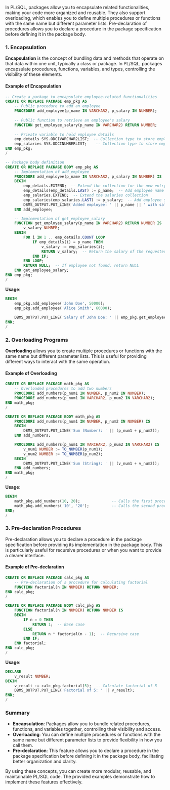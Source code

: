 In PL/SQL, packages allow you to encapsulate related functionalities, making your code more organized and reusable. They also support overloading, which enables you to define multiple procedures or functions with the same name but different parameter lists. Pre-declaration of procedures allows you to declare a procedure in the package specification before defining it in the package body.

### 1. Encapsulation

**Encapsulation** is the concept of bundling data and methods that operate on that data within one unit, typically a class or package. In PL/SQL, packages encapsulate procedures, functions, variables, and types, controlling the visibility of these elements.

#### Example of Encapsulation

```sql
-- Create a package to encapsulate employee-related functionalities
CREATE OR REPLACE PACKAGE emp_pkg AS
    -- Public procedure to add an employee
    PROCEDURE add_employee(p_name IN VARCHAR2, p_salary IN NUMBER);
    
    -- Public function to retrieve an employee's salary
    FUNCTION get_employee_salary(p_name IN VARCHAR2) RETURN NUMBER;
    
    -- Private variable to hold employee details
    emp_details SYS.ODCIVARCHAR2LIST;  -- Collection type to store employee names
    emp_salaries SYS.ODCINUMBERLIST;    -- Collection type to store employee salaries
END emp_pkg;
/

-- Package body definition
CREATE OR REPLACE PACKAGE BODY emp_pkg AS
    -- Implementation of add_employee
    PROCEDURE add_employee(p_name IN VARCHAR2, p_salary IN NUMBER) IS
    BEGIN
        emp_details.EXTEND;  -- Extend the collection for the new entry
        emp_details(emp_details.LAST) := p_name;  -- Add employee name
        emp_salaries.EXTEND;  -- Extend the salaries collection
        emp_salaries(emp_salaries.LAST) := p_salary;  -- Add employee salary
        DBMS_OUTPUT.PUT_LINE('Added employee: ' || p_name || ' with salary: ' || p_salary);
    END add_employee;

    -- Implementation of get_employee_salary
    FUNCTION get_employee_salary(p_name IN VARCHAR2) RETURN NUMBER IS
        v_salary NUMBER;
    BEGIN
        FOR i IN 1 .. emp_details.COUNT LOOP
            IF emp_details(i) = p_name THEN
                v_salary := emp_salaries(i);
                RETURN v_salary;  -- Return the salary of the requested employee
            END IF;
        END LOOP;
        RETURN NULL;  -- If employee not found, return NULL
    END get_employee_salary;
END emp_pkg;
/
```

**Usage**:

```sql
BEGIN
    emp_pkg.add_employee('John Doe', 50000);
    emp_pkg.add_employee('Alice Smith', 60000);
    
    DBMS_OUTPUT.PUT_LINE('Salary of John Doe: ' || emp_pkg.get_employee_salary('John Doe'));
END;
/
```

### 2. Overloading Programs

**Overloading** allows you to create multiple procedures or functions with the same name but different parameter lists. This is useful for providing different ways to interact with the same operation.

#### Example of Overloading

```sql
CREATE OR REPLACE PACKAGE math_pkg AS
    -- Overloaded procedures to add two numbers
    PROCEDURE add_numbers(p_num1 IN NUMBER, p_num2 IN NUMBER);
    PROCEDURE add_numbers(p_num1 IN VARCHAR2, p_num2 IN VARCHAR2);
END math_pkg;
/

CREATE OR REPLACE PACKAGE BODY math_pkg AS
    PROCEDURE add_numbers(p_num1 IN NUMBER, p_num2 IN NUMBER) IS
    BEGIN
        DBMS_OUTPUT.PUT_LINE('Sum (Number): ' || (p_num1 + p_num2));
    END add_numbers;

    PROCEDURE add_numbers(p_num1 IN VARCHAR2, p_num2 IN VARCHAR2) IS
        v_num1 NUMBER := TO_NUMBER(p_num1);
        v_num2 NUMBER := TO_NUMBER(p_num2);
    BEGIN
        DBMS_OUTPUT.PUT_LINE('Sum (String): ' || (v_num1 + v_num2));
    END add_numbers;
END math_pkg;
/
```

**Usage**:

```sql
BEGIN
    math_pkg.add_numbers(10, 20);              -- Calls the first procedure
    math_pkg.add_numbers('10', '20');          -- Calls the second procedure
END;
/
```

### 3. Pre-declaration Procedures

Pre-declaration allows you to declare a procedure in the package specification before providing its implementation in the package body. This is particularly useful for recursive procedures or when you want to provide a clearer interface.

#### Example of Pre-declaration

```sql
CREATE OR REPLACE PACKAGE calc_pkg AS
    -- Pre-declaration of a procedure for calculating factorial
    FUNCTION factorial(n IN NUMBER) RETURN NUMBER;
END calc_pkg;
/

CREATE OR REPLACE PACKAGE BODY calc_pkg AS
    FUNCTION factorial(n IN NUMBER) RETURN NUMBER IS
    BEGIN
        IF n = 0 THEN
            RETURN 1;  -- Base case
        ELSE
            RETURN n * factorial(n - 1);  -- Recursive case
        END IF;
    END factorial;
END calc_pkg;
/
```

**Usage**:

```sql
DECLARE
    v_result NUMBER;
BEGIN
    v_result := calc_pkg.factorial(5);  -- Calculate factorial of 5
    DBMS_OUTPUT.PUT_LINE('Factorial of 5: ' || v_result);
END;
/
```

### Summary

- **Encapsulation**: Packages allow you to bundle related procedures, functions, and variables together, controlling their visibility and access. 
- **Overloading**: You can define multiple procedures or functions with the same name but different parameter lists to provide flexibility in how you call them.
- **Pre-declaration**: This feature allows you to declare a procedure in the package specification before defining it in the package body, facilitating better organization and clarity.

By using these concepts, you can create more modular, reusable, and maintainable PL/SQL code. The provided examples demonstrate how to implement these features effectively.